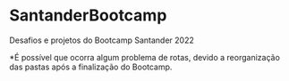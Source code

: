 # SantanderBootcamp
Desafios e projetos do Bootcamp Santander 2022


*É possível que ocorra algum problema de rotas, devido a reorganização das pastas após a finalização do Bootcamp.
